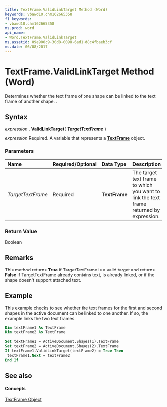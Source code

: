```yaml
---
title: TextFrame.ValidLinkTarget Method (Word)
keywords: vbawd10.chm162665358
f1_keywords:
- vbawd10.chm162665358
ms.prod: word
api_name:
- Word.TextFrame.ValidLinkTarget
ms.assetid: 09e900c9-30d8-0098-6ad1-d8c4fbaeb3cf
ms.date: 06/08/2017
---
```



# TextFrame.ValidLinkTarget Method (Word)

Determines whether the text frame of one shape can be linked to the text frame of another shape. .


## Syntax

 _expression_ . **ValidLinkTarget**( **_TargetTextFrame_** )

 _expression_ Required. A variable that represents a **[TextFrame](Word.TextFrame.md)** object.


### Parameters



|**Name**|**Required/Optional**|**Data Type**|**Description**|
|:-----|:-----|:-----|:-----|
| _TargetTextFrame_|Required| **TextFrame**|The target text frame to which you want to link the text frame returned by expression.|

### Return Value

Boolean


## Remarks

This method returns  **True** if TargetTextFrame is a valid target and returns **False** if TargetTextFrame already contains text, is already linked, or if the shape doesn't support attached text.


## Example

This example checks to see whether the text frames for the first and second shapes in the active document can be linked to one another. If so, the example links the two text frames.


```vb
Dim textFrame1 As TextFrame 
Dim textFrame2 As TextFrame 
 
Set textFrame1 = ActiveDocument.Shapes(1).TextFrame 
Set textFrame2 = ActiveDocument.Shapes(2).TextFrame 
If textFrame1.ValidLinkTarget(textFrame2) = True Then 
 textFrame1.Next = textFrame2 
End If
```


## See also


#### Concepts


[TextFrame Object](Word.TextFrame.md)


